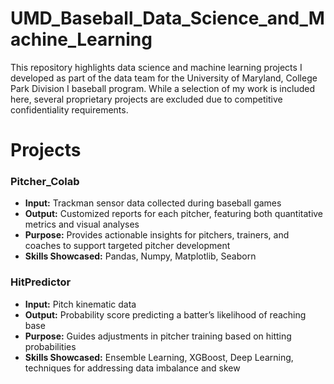 # UMD_Baseball_Data_Science_and_Machine_Learning
This repository highlights data science and machine learning projects I developed as part of the data team for the University of Maryland, College Park Division I baseball program. While a selection of my work is included here, several proprietary projects are excluded due to competitive confidentiality requirements.

# Projects

### Pitcher_Colab
 - **Input:** Trackman sensor data collected during baseball games
 - **Output:** Customized reports for each pitcher, featuring both quantitative metrics and visual analyses
 - **Purpose:** Provides actionable insights for pitchers, trainers, and coaches to support targeted pitcher development
 - **Skills Showcased:** Pandas, Numpy, Matplotlib, Seaborn

### HitPredictor
 - **Input:** Pitch kinematic data
 - **Output:** Probability score predicting a batter’s likelihood of reaching base
 - **Purpose:** Guides adjustments in pitcher training based on hitting probabilities
 - **Skills Showcased:** Ensemble Learning, XGBoost, Deep Learning, techniques for addressing data imbalance and skew
